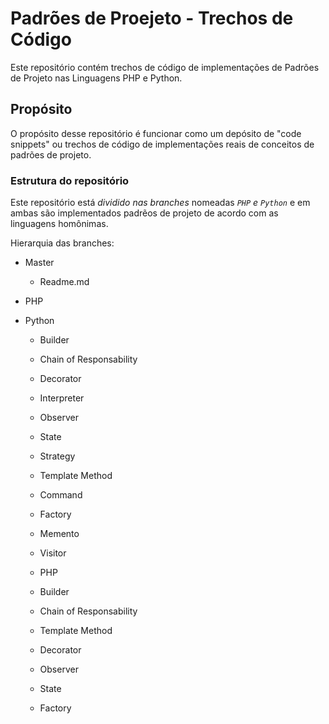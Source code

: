 # Padrões de Proejeto - Trechos de Código
Este repositório contém trechos de código de implementações de Padrões de Projeto nas Linguagens PHP e Python.

## Propósito
O propósito desse repositório é funcionar como um depósito de "code snippets" ou trechos de código de implementações reais de conceitos de padrões de projeto.

### Estrutura do repositório
Este repositório está _dividido nas branches_ nomeadas *`PHP` e `Python`* e em ambas são implementados padrẽos de projeto de acordo com as linguagens homônimas.

Hierarquia das branches:
* Master
  * Readme.md
* PHP

* Python
  * Builder
  * Chain of Responsability
  * Decorator
  * Interpreter
  * Observer
  * State
  * Strategy
  * Template Method
  * Command
  * Factory
  * Memento
  * Visitor
  
  * PHP
   * Builder
   * Chain of Responsability
   * Template Method
   * Decorator
   * Observer
   * State
   * Factory

  


